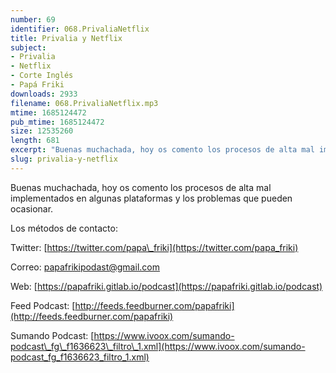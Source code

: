 ```yaml
---
number: 69
identifier: 068.PrivaliaNetflix
title: Privalia y Netflix
subject:
- Privalia
- Netflix
- Corte Inglés
- Papá Friki
downloads: 2933
filename: 068.PrivaliaNetflix.mp3
mtime: 1685124472
pub_mtime: 1685124472
size: 12535260
length: 681
excerpt: "Buenas muchachada, hoy os comento los procesos de alta mal implementados en algunas plataformas y los problemas que pueden ocasionar.  \n\nLos métodos de contacto:  \n\nTwitter: [https://twitter.com/papa\\_friki](https://twitter.com/papa_friki)\n\nCorreo: [papafrikipodast@gmail.com](https://archive.org/details/papafrikipodast@gmail.com)\n\nWeb: [https://papafriki.gitlab.io/podcast](https://papafriki.gitlab.io/podcast)\n\nFeed Podcast: [http://feeds.feedburner.com/papafriki](http://feeds.feedburner.com/papafriki)\n\nSumando Podcast: [https://www.ivoox.com/sumando-podcast\\_fg\\_f1636623\\_filtro\\_1.xml](https://www.ivoox.com/sumando-podcast_fg_f1636623_filtro_1.xml)"
slug: privalia-y-netflix
---
```

Buenas muchachada, hoy os comento los procesos de alta mal implementados en algunas plataformas y los problemas que pueden ocasionar.

Los métodos de contacto:

Twitter: [https://twitter.com/papa\_friki](https://twitter.com/papa_friki)

Correo: [papafrikipodast@gmail.com](https://archive.org/details/papafrikipodast@gmail.com)

Web: [https://papafriki.gitlab.io/podcast](https://papafriki.gitlab.io/podcast)

Feed Podcast: [http://feeds.feedburner.com/papafriki](http://feeds.feedburner.com/papafriki)

Sumando Podcast: [https://www.ivoox.com/sumando-podcast\_fg\_f1636623\_filtro\_1.xml](https://www.ivoox.com/sumando-podcast_fg_f1636623_filtro_1.xml)